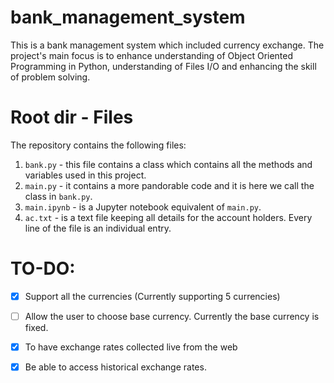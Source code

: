 # bank_management_system
This is a bank management system which included currency exchange. The project's main focus is to enhance understanding of Object Oriented Programming in Python, understanding of Files I/O and enhancing the skill of problem solving.

# Root dir - Files
The repository contains the following files:
1. `bank.py` - this file contains a class which contains all the methods and variables used in this project.
2. `main.py` - it contains a more pandorable code and it is  here we call  the class in `bank.py`.
3. `main.ipynb` - is a Jupyter notebook equivalent of `main.py`.
4. `ac.txt` - is a text file keeping all details for the account holders. Every line of the file is an individual entry.

# TO-DO:
- [x] Support all the currencies (Currently supporting 5 currencies)

- [ ] Allow the user to choose base currency. Currently the base currency is fixed.

- [x] To have exchange rates collected live from the web

- [x] Be able to access historical exchange rates.

